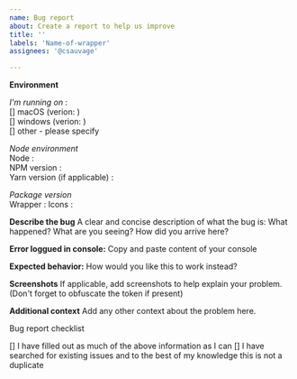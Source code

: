 ```yaml
---
name: Bug report
about: Create a report to help us improve
title: ''
labels: 'Name-of-wrapper'
assignees: '@csauvage'

---
```


**Environment**

_I'm running on_ : <br/>
[] macOS (verion: ) <br/>
[] windows (verion: ) <br/>
[] other - please specify <br/>

_Node environment_  <br/>
Node : <br/>
NPM version : <br/>
Yarn version (if applicable) :  <br/>

_Package version_  <br/>
Wrapper : 
Icons : 

**Describe the bug**
A clear and concise description of what the bug is:  What happened? What are you seeing? How did you arrive here?


**Error loggued in console:**
Copy and paste content of your console

**Expected behavior:** 
How would you like this to work instead?


**Screenshots**
If applicable, add screenshots to help explain your problem. (Don't forget to obfuscate the token if present)


**Additional context**
Add any other context about the problem here.


Bug report checklist

[] I have filled out as much of the above information as I can
[] I have searched for existing issues and to the best of my knowledge this is not a duplicate
